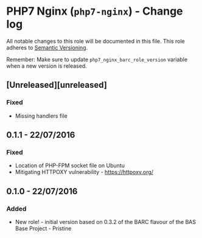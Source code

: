 # PHP7 Nginx (`php7-nginx`) - Change log

All notable changes to this role will be documented in this file.
This role adheres to [Semantic Versioning](http://semver.org/spec/v2.0.0.html).

Remember: Make sure to update `php7_nginx_barc_role_version` variable when a new version is released.

## [Unreleased][unreleased]

### Fixed

* Missing handlers file

## 0.1.1 - 22/07/2016

### Fixed

* Location of PHP-FPM socket file on Ubuntu
* Mitigating HTTPOXY vulnerability - https://httpoxy.org/

## 0.1.0 - 22/07/2016

### Added

* New role! - initial version based on 0.3.2 of the BARC flavour of the BAS Base Project - Pristine
